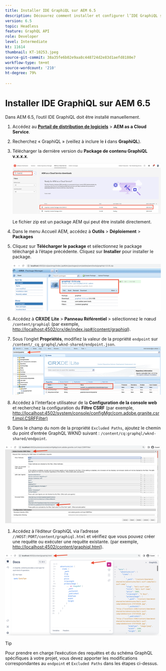```yaml
---
title: Installer IDE GraphiQL sur AEM 6.5
description: Découvrez comment installer et configurer l’IDE GraphiQL sur AEM 6.5
version: 6.5
topic: Headless
feature: GraphQL API
role: Developer
level: Intermediate
kt: 11614
thumbnail: KT-10253.jpeg
source-git-commit: 38a35fe6b02e9aa8c448724d2e83d1aefd8180e7
workflow-type: tm+mt
source-wordcount: '210'
ht-degree: 79%

---
```



# Installer IDE GraphiQL sur AEM 6.5

Dans AEM 6.5, l’outil IDE GraphiQL doit être installé manuellement.

1. Accédez au **[Portail de distribution de logiciels](https://experience.adobe.com/#/downloads/content/software-distribution/en/aemcloud.html?lang=fr)** > **AEM as a Cloud Service**.
1. Recherchez « GraphiQL » (veillez à inclure le **i** dans **GraphiQL**).
1. Télécharger la dernière version du **Package de contenu GraphiQL v.x.x.x**.

   ![Télécharger le package GraphiQL](assets/graphiql/software-distribution.png)

   Le fichier zip est un package AEM qui peut être installé directement.

1. Dans le menu Accueil AEM, accédez à **Outils** > **Déploiement** > **Packages**
1. Cliquez sur **Télécharger le package** et sélectionnez le package téléchargé à l’étape précédente. Cliquez sur **Installer** pour installer le package.

   ![Installer le package GraphiQL](assets/graphiql/install-graphiql-package.png)

1. Accédez à **CRXDE Lite** > **Panneau Référentiel** > sélectionnez le nœud `/content/graphiql` (par exemple, <http://localhost:4502/crx/de/index.jsp#/content/graphiql>).
1. Sous l’onglet **Propriétés**, modifiez la valeur de la propriété `endpoint` sur `/content/_cq_graphql/wknd-shared/endpoint.json`.
   ![Modification de la valeur de la propriété du point d’entrée](assets/graphiql/endpoint-prop-value-change.png)

1. Accédez à l’interface utilisateur de la **Configuration de la console web** et recherchez la configuration du **Filtre CSRF** (par exemple, <http://localhost:4502/system/console/configMgr/com.adobe.granite.csrf.impl.CSRFFilter)>
1. Dans le champ du nom de la propriété `Excluded Paths`, ajoutez le chemin du point d’entrée GraphQL WKND suivant : `/content/cq:graphql/wknd-shared/endpoint`.

![Modifier la valeur de la propriété des chemins exclus](assets/graphiql/exclude-paths-value-change.png)

1. Accédez à l’éditeur GraphiQL via l’adresse `//HOST:PORT/content/graphiql.html` et vérifiez que vous pouvez créer une requête ou exécuter une requête existante. (par exemple, <http://localhost:4502/content/graphiql.html>).

![Éditeur GraphiQL](assets/graphiql/graphiql-editor.png)

>[!TIP]
>
>Pour prendre en charge l’exécution des requêtes et du schéma GraphQL spécifiques à votre projet, vous devez apporter les modifications correspondantes au `endpoint` et `Excluded Paths` dans les étapes ci-dessus.
